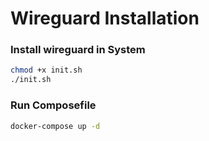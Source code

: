 # Wireguard Installation
### Install wireguard in System
```sh
chmod +x init.sh
./init.sh
```
### Run Composefile
```sh
docker-compose up -d
```
